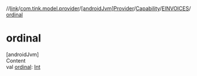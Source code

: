 //[link](../../../../index.md)/[com.tink.model.provider](../../../index.md)/[[androidJvm]Provider](../../index.md)/[Capability](../index.md)/[EINVOICES](index.md)/[ordinal](ordinal.md)



# ordinal  
[androidJvm]  
Content  
val [ordinal](ordinal.md): [Int](https://kotlinlang.org/api/latest/jvm/stdlib/kotlin/-int/index.html)  



